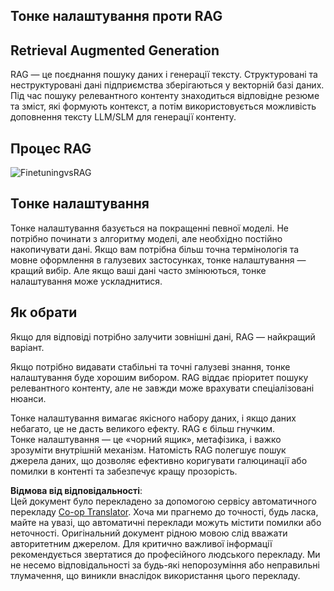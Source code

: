 <!--
CO_OP_TRANSLATOR_METADATA:
{
  "original_hash": "e4e010400c2918557b36bb932a14004c",
  "translation_date": "2025-07-09T19:04:59+00:00",
  "source_file": "md/03.FineTuning/FineTuning_vs_RAG.md",
  "language_code": "uk"
}
-->
## Тонке налаштування проти RAG

## Retrieval Augmented Generation

RAG — це поєднання пошуку даних і генерації тексту. Структуровані та неструктуровані дані підприємства зберігаються у векторній базі даних. Під час пошуку релевантного контенту знаходиться відповідне резюме та зміст, які формують контекст, а потім використовується можливість доповнення тексту LLM/SLM для генерації контенту.

## Процес RAG
![FinetuningvsRAG](../../../../imgs/03/intro/rag.png)

## Тонке налаштування
Тонке налаштування базується на покращенні певної моделі. Не потрібно починати з алгоритму моделі, але необхідно постійно накопичувати дані. Якщо вам потрібна більш точна термінологія та мовне оформлення в галузевих застосунках, тонке налаштування — кращий вибір. Але якщо ваші дані часто змінюються, тонке налаштування може ускладнитися.

## Як обрати
Якщо для відповіді потрібно залучити зовнішні дані, RAG — найкращий варіант.

Якщо потрібно видавати стабільні та точні галузеві знання, тонке налаштування буде хорошим вибором. RAG віддає пріоритет пошуку релевантного контенту, але не завжди може врахувати спеціалізовані нюанси.

Тонке налаштування вимагає якісного набору даних, і якщо даних небагато, це не дасть великого ефекту. RAG є більш гнучким.  
Тонке налаштування — це «чорний ящик», метафізика, і важко зрозуміти внутрішній механізм. Натомість RAG полегшує пошук джерела даних, що дозволяє ефективно коригувати галюцинації або помилки в контенті та забезпечує кращу прозорість.

**Відмова від відповідальності**:  
Цей документ було перекладено за допомогою сервісу автоматичного перекладу [Co-op Translator](https://github.com/Azure/co-op-translator). Хоча ми прагнемо до точності, будь ласка, майте на увазі, що автоматичні переклади можуть містити помилки або неточності. Оригінальний документ рідною мовою слід вважати авторитетним джерелом. Для критично важливої інформації рекомендується звертатися до професійного людського перекладу. Ми не несемо відповідальності за будь-які непорозуміння або неправильні тлумачення, що виникли внаслідок використання цього перекладу.